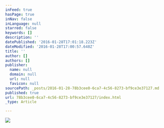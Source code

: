 ```yaml
---
inFeed: true
hasPage: true
inNav: false
inLanguage: null
starred: false
keywords: []
description: ''
datePublished: '2016-01-28T17:01:18.223Z'
dateModified: '2016-01-28T17:00:57.648Z'
title: ''
author: []
authors: []
publisher:
  name: null
  domain: null
  url: null
  favicon: null
sourcePath: _posts/2016-01-28-78b3cee0-6ca7-4c56-8273-bf9ce3e37127.md
published: true
url: 78b3cee0-6ca7-4c56-8273-bf9ce3e37127/index.html
_type: Article

---
```

![](https://the-grid-user-content.s3-us-west-2.amazonaws.com/78014f67-af58-47fd-9ec8-0b8546f4f449.jpg)